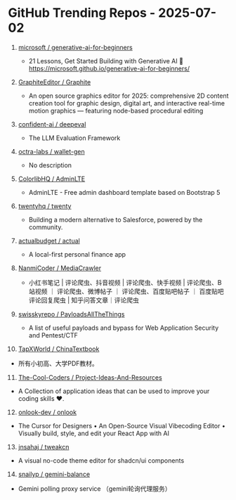 # GitHub Trending Repos - 2025-07-02

1. [microsoft /    generative-ai-for-beginners](https://github.com/microsoft/generative-ai-for-beginners)
   - 21 Lessons, Get Started Building with Generative AI 🔗 https://microsoft.github.io/generative-ai-for-beginners/

2. [GraphiteEditor /    Graphite](https://github.com/GraphiteEditor/Graphite)
   - An open source graphics editor for 2025: comprehensive 2D content creation tool for graphic design, digital art, and interactive real-time motion graphics — featuring node-based procedural editing

3. [confident-ai /    deepeval](https://github.com/confident-ai/deepeval)
   - The LLM Evaluation Framework

4. [octra-labs /    wallet-gen](https://github.com/octra-labs/wallet-gen)
   - No description

5. [ColorlibHQ /    AdminLTE](https://github.com/ColorlibHQ/AdminLTE)
   - AdminLTE - Free admin dashboard template based on Bootstrap 5

6. [twentyhq /    twenty](https://github.com/twentyhq/twenty)
   - Building a modern alternative to Salesforce, powered by the community.

7. [actualbudget /    actual](https://github.com/actualbudget/actual)
   - A local-first personal finance app

8. [NanmiCoder /    MediaCrawler](https://github.com/NanmiCoder/MediaCrawler)
   - 小红书笔记 | 评论爬虫、抖音视频 | 评论爬虫、快手视频 | 评论爬虫、B 站视频 ｜ 评论爬虫、微博帖子 ｜ 评论爬虫、百度贴吧帖子 ｜ 百度贴吧评论回复爬虫 | 知乎问答文章｜评论爬虫

9. [swisskyrepo /    PayloadsAllTheThings](https://github.com/swisskyrepo/PayloadsAllTheThings)
   - A list of useful payloads and bypass for Web Application Security and Pentest/CTF

10. [TapXWorld /    ChinaTextbook](https://github.com/TapXWorld/ChinaTextbook)
   - 所有小初高、大学PDF教材。

11. [The-Cool-Coders /    Project-Ideas-And-Resources](https://github.com/The-Cool-Coders/Project-Ideas-And-Resources)
   - A Collection of application ideas that can be used to improve your coding skills ❤.

12. [onlook-dev /    onlook](https://github.com/onlook-dev/onlook)
   - The Cursor for Designers • An Open-Source Visual Vibecoding Editor • Visually build, style, and edit your React App with AI

13. [jnsahaj /    tweakcn](https://github.com/jnsahaj/tweakcn)
   - A visual no-code theme editor for shadcn/ui components

14. [snailyp /    gemini-balance](https://github.com/snailyp/gemini-balance)
   - Gemini polling proxy service （gemini轮询代理服务）

